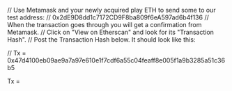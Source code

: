 // Use Metamask and your newly acquired play ETH to send some to our test address:
// 0x2dE9D8dd1c7172CD9F8ba809f6eA597ad6b4f136
// When the transaction goes through you will get a confirmation from Metamask.
// Click on "View on Etherscan" and look for its "Transaction Hash".
// Post the Transaction Hash below. It should look like this:

// Tx = 0x47d4100eb09ae9a7a97e610e1f7cdf6a55c04feaff8e005f1a9b3285a51c36b5

Tx = 
